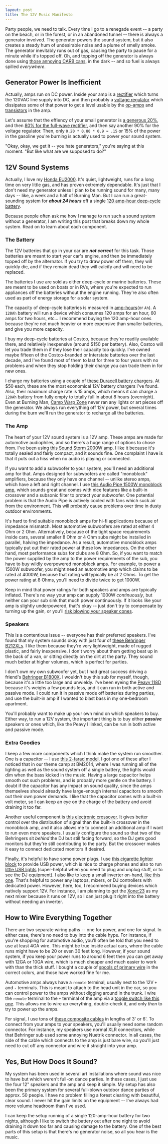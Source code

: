 ```yaml
---
layout: post
title: The 12V Music Manifesto
---
```


Party people, we need to talk.
Every time I go to a renegade event -- a party on the beach, or in the forest, or in an abandoned tunnel -- there is always a generator involved.
The generator powers the sound system, but it also creates a steady hum of undesirable noise and a plume of smelly smoke.
The generator inevitably runs out of gas, causing the party to pause for a minute while it's topped off.
Oh, and topping off the generator is always done using [those annoying CARB cans](http://www.gad.net/Blog/2012/11/22/one-mans-quest-for-gas-cans-that-dont-suck/), in the dark -- and so fuel is always spilled *everywhere*.

## Generator Power Is Inefficient ##

Actually, amps run on DC power.
Inside your amp is a [rectifier](https://en.wikipedia.org/wiki/Rectifier) which turns the 120VAC line supply into DC, and then probably a [voltage regulator](https://en.wikipedia.org/wiki/Voltage_regulator) which dissipates some of that power to get a level usable by the [op-amps](https://en.wikipedia.org/wiki/Operational_amplifier) and [transistors](https://learn.sparkfun.com/tutorials/transistors) in the amp.

Let's assume that the effiency of your small generator is [a generous 20%](https://settysoutham.wordpress.com/2010/05/26/portable-generators-about-half-as-efficient-as-power-plants/), and then [80% for the full-wave rectifier](http://www.brighthubengineering.com/consumer-appliances-electronics/96645-efficiency-of-ac-rectifiers/), and then say another 90% for the voltage regulator.
Then, only `0.20 * 0.80 * 0.9 ≈ .15` or 15% of the power in the gasoline you're burning is actually used to power your sound system.

"Okay, okay, we get it -- you hate generators," you're saying at this moment.
"But like what are we supposed to do?"

## 12V Sound Systems ##

Actually, I love my [Honda EU2000](http://amzn.to/2cE5yk1).
It's quiet, lightweight, runs for a long time on very little gas, and has proven extremely dependable.
It's just that I don't need my generator unless I plan to be running sound for many, many days -- like, a week and a half of Burning Man.
But I can run a great-sounding system for ***about 24 hours*** off a single [120 amp-hour deep-cycle battery](http://amzn.to/2dc97Kk).

Because people often ask me how I manage to run such a sound system without a generator, I am writing this post that breaks down my whole system.
Read on to learn about each component.

### The Battery ###

The 12V batteries that go in your car are ***not correct*** for this task.
Those batteries are meant to start your car's engine, and then be immediately topped off by the alternator.
If you try to draw power off them, they will quickly die, and if they remain dead they will calcify and will need to be replaced.

The batteries I use are sold as either deep-cycle or marine batteries.
These are meant to be used on boats or in RVs, where you're expected to run appliances off the batteries without the engine running.
They're also often used as part of energy storage for a solar system.

The capacity of deep-cycle batteries is measured in [amp-hours](https://en.wikipedia.org/wiki/Ampere-hour)(or `Ah`).
A `120Ah` battery will run a device which consumes 120 amps for an hour, 60 amps for two hours, etc...
I recommend buying the 120 amp-hour ones because they're not much heavier or more expensive than smaller batteries, and give you more capacity.

I buy my deep-cycle batteries at Costco, because they're readily available there, and relatively inexpensive (around $150 per battery).
Also, Costco will let you trade them in if they lose their capacity too quickly.
I've owned maybe fifteen of the Costco-branded or Interstate batteries over the last decade, and I've found most of them to last for three to four years with no problems and when they stop holding their charge you can trade them in for new ones.

I charge my batteries using a couple of [these Duracell battery chargers](http://amzn.to/2cZGlzX).
At $50 each, these are the most economical 12V battery chargers I've found.
Also, their maximum charge rate is 15 amps, which means it can charge a `120Ah` battery from fully empty to totally full in about 8 hours (overnight).
Even at Burning Man, [Camp Warp Zone](http://igor.moomers.org/warpzone/) never ran any lights or art pieces off the generator.
We always run everything off 12V power, but several times during the burn we'll run the generator to recharge all the batteries.

### The Amp ###

The heart of your 12V sound system is a 12V amp.
These amps are made for automotive audiophiles, and so there's a huge range of options to chose from.
I've been using [this Sound Storm 2000W amp](http://amzn.to/2cLB0KO).
I like it because it's totally sealed and fairly compact, and it sounds fine.
One complaint I have is that it puts out a hiss when no audio is playing or connected.

If you want to add a subwoofer to your system, you'll need an additional amp for that.
Amps designed for subwoofers are called "monoblock" amplifiers, because they only have one channel -- unlike stereo amps, which have a left and right channel.
I use [this Audio Pipe 1500W monoblock amp](http://amzn.to/2cDiAeo), which sounds great and comes with nice features like a built-in crossover and a subsonic filter to protect your subwoofer.
One potential problem is that the Audio Pipe is actively cooled with fans which suck air from the environment.
This will probably cause problems over time in dusty outdoor environments.

It's hard to find suitable monoblock amps for hi-fi applications because of impedance mismatch.
Most automotive subwoofers are rated at either 4 Ohm or 2 Ohm.
Alternatively, because of the tight space requirements inside cars, several smaller 8 Ohm or 4 Ohm subs might be installed in parallel, halving the impedance.
As a result, automotive monoblock amps typically put out their rated power at these low impedances.
On the other hand, most performance subs for clubs are 8 Ohm.
So, if you want to match the power supplied by the amp to the power requirements of the sub, you have to buy wildly overpowered monoblock amps.
For example, to power a 1500W subwoofer, you might need an automotive amp which claims to be rated at 4000W, because that rating will typically be at 2 Ohms.
To get the power rating at 8 Ohms, you'll need to divide twice to get 1000W.

Keep in mind that power ratings for both speakers and amps are typically inflated.
There's no way your amp can supply 1000W *continuously*, but neither can your sub sink that much power continuously.
If it looks like your amp is slightly underpowered, that's okay -- just don't try to compensate by turning up the gain, or you'll [risk blowing your speaker cones](http://www.bcae1.com/2ltlpwr.htm).

### Speakers ###

This is a contentious issue -- everyone has their preferred speakers.
I've found that my system sounds okay with just four of [these Behringer B212XLs](http://amzn.to/2cXPMxe).
I like them because they're very lightweight, made of rugged plastic, and fairly inexpensive.
I don't worry about them getting beat up in the back of a van, or sitting directly on the dirt at the party.
They sound much better at higher volumes, which is perfect for parties.

I don't own my own subwoofer yet, but I had great success driving a friend's [Behringer B1800X](http://amzn.to/2cE7qcx).
I wouldn't buy this sub for myself, though, because it's a little too large and unwieldy.
I've been eyeing the [Peavy 118D](http://amzn.to/2cZJdg6) because it's weighs a few pounds less, and it can run in both active and passive mode.
I could run it in passive mode off batteries during parties, and use the built-in amp if I wanted to blast bass in my one-bedroom apartment.

You'll probably want to make up your own mind on which speakers to buy.
Either way, to run a 12V system, the important thing is to buy either ***passive*** speakers or ones which, like the Peavy I linked, can be run in both active and passive mode.

### Extra Goodies ###

I keep a few more components which I think make the system run smoother.
One is a capacitor -- I use [this 2-farad model](http://amzn.to/2cLDd9j).
I got one of these after I noticed that in our theme camp at BM2014, where I was running all of the lighting as well as the sound system off a single battery, the lights would dim when the bass kicked in the music.
Having a large capacitor helps smooth out such problems, and is probably more gentle on the battery.
I doubt if the capacitor has any impact on sound quality, since the amps themselves should already have large-enough internal capacitors to smooth out their own power demands.
I like that the capacitor comes with a built-in volt meter, so I can keep an eye on the charge of the battery and avoid draining it too far.

Another useful component is [this electronic crossover](http://amzn.to/2cyrk3E).
It gives better control over the distribution of signal than the built-in crossover in the monoblock amp, and it also allows me to connect an additional amp if I want to run even more speakers.
I usually configure the sound so that two of the Behringers sit *behind* the DJ but still facing forward, so the DJ gets good monitors but they're still contributing to the party.
But the crossover makes it easy to connect dedicated monitors if desired.

Finally, it's helpful to have some power plugs.
I use [this cigarette lighter block](http://amzn.to/2dc9iVN) to provide USB power, which is nice to charge phones and also to run [little USB lights](http://amzn.to/2dc7WdK) (super-helpful when you need to plug and unplug stuff, or to see the DJ equipment).
I also like to keep a small inverter on-hand, [like this one](http://amzn.to/2cE4ahA).
That's helpful to power any laptops, mixers, or DJ controllers with dedicated power.
However, here, too, I recommend buying devices which natively support 12V.
For instance, I am planning to get the [Xone:23](http://amzn.to/2dc9sNb) as my next mixer because it runs on 12V, so I can just plug it right into the battery without needing an inverter.


## How to Wire Everything Together ##

There are two separate wiring paths -- one for power, and one for signal.
In either case, there's no need to buy into the cable hype.
For instance, if you're shopping for automotive audio, you'll often be told that you need to use at least 4GA wire.
This might be true inside actual cars, where the cable runs might have to be 20 or even 30 feet long.
However, if your sound system, if you keep your power runs to around 6 feet then you can get away with 12GA or 10GA wire, which is much cheaper and much easier to work with than the thick stuff.
I bought a couple of [spools of primary wire](http://amzn.to/2d6d1Iu) in the correct colors, and those have worked fine for me.

Automotive amps always have a `remote` terminal, usually next to the 12V `+` and `-` terminals.
This is meant to attach to the head unit in the car, so you can control power to the amps without digging around in the trunk.
I wire the `remote` terminal to the `+` terminal of the amp via a [toggle switch like this one](http://amzn.to/2dc79cN).
This allows me to wire up everything, double-check it, and only *then* to try to power up the amps.

For signal, I use tons of [these composite cables](http://amzn.to/2cNIbiH) in lengths of 3' or 6'.
To connect from your amps to your speakers, you'll usually need some random connector.
For instance, my speakers use normal XLR connectors, while that Behringer sub used some annoying Nuetrik connector.
In all cases, the side of the cable which connects to the amp is just bare wire, so you'll just need to cut off any connector and wire it straight into your amp.

## Yes, But How Does It Sound? ##

My system has been used in several art installations where sound was nice to have but which weren't full-on dance parties.
In these cases, I just use the four 12" speakers and the amp and keep it simple.
My setup has also been the primary system for several full-blown outdoor dance parties of approx. 50 people.
I have no problem filling a forest clearing with beautiful, clear sound.
I never hit the gain limits on the equipment -- I've always had more volume headroom than I've used.

I can keep the setup running of a single 120-amp-hour battery for two nights, although I like to switch the battery out after one night to avoid draining it down too far and causing damage to the battery.
One of the best parts of this setup is that there's no generator noise, so all you hear is the music.
